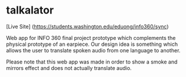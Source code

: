 # talkalator
[Live Site] (https://students.washington.edu/eduong/info360/sync)

Web app for INFO 360 final project prototype which complements the physical prototype of an earpiece. Our design idea is something which allows the user to translate spoken audio from one language to another.

Please note that this web app was made in order to show a smoke and mirrors effect and does not actually translate audio.
